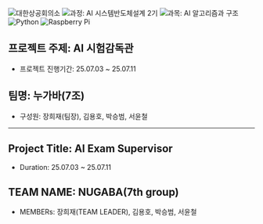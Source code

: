 ![대한상공회의소](https://img.shields.io/badge/대한상공회의소_서울기술교육센터-003366?style=flat&logo=git&logoColor=1E90FF)
![과정: AI 시스템반도체설계 2기](https://img.shields.io/badge/과정-AI%20시스템반도체설계%202기-FFD700?style=flat&logo=github&logoColor=FFD700)
![과목: AI 알고리즘과 구조](https://img.shields.io/badge/과목-AI%20알고리즘과%20구조-4CAF50?style=flat&logo=opencv&logoColor=4CAF50)
![Python](https://img.shields.io/badge/Python_3.10-blue?logo=python&logoColor=gray)
![Raspberry Pi](https://img.shields.io/badge/Device-Raspberry%20Pi_5-red?logo=raspberrypi&logoColor=red)
## 프로젝트 주제: AI 시험감독관
* 프로젝트 진행기간: 25.07.03 ~ 25.07.11
## 팀명: 누가바(7조)
* 구성원: 장희재(팀장), 김용호, 박승범, 서윤철
---------------------------------------------------
## Project Title: AI Exam Supervisor
* Duration: 25.07.03 ~ 25.07.11
## TEAM NAME: NUGABA(7th group)
* MEMBERs: 장희재(TEAM LEADER), 김용호, 박승범, 서윤철
